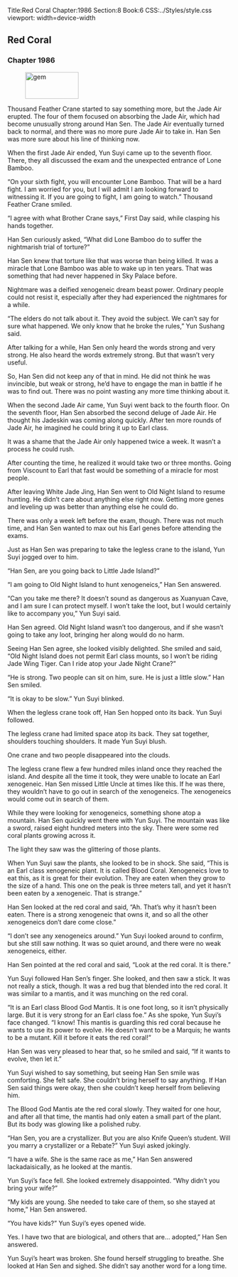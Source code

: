 Title:Red Coral 
Chapter:1986 
Section:8 
Book:6 
CSS:../Styles/style.css 
viewport: width=device-width
  
## Red Coral
### Chapter 1986 
<figure>
	<img src="../Images/gem.gif" alt="gem" id="gem" width="120" height="60" />
</figure>
  

  
  Thousand Feather Crane started to say something more, but the Jade Air erupted. The four of them focused on absorbing the Jade Air, which had become unusually strong around Han Sen. The Jade Air eventually turned back to normal, and there was no more pure Jade Air to take in. Han Sen was more sure about his line of thinking now.

When the first Jade Air ended, Yun Suyi came up to the seventh floor. There, they all discussed the exam and the unexpected entrance of Lone Bamboo.

“On your sixth fight, you will encounter Lone Bamboo. That will be a hard fight. I am worried for you, but I will admit I am looking forward to witnessing it. If you are going to fight, I am going to watch.” Thousand Feather Crane smiled.

“I agree with what Brother Crane says,” First Day said, while clasping his hands together.

Han Sen curiously asked, “What did Lone Bamboo do to suffer the nightmarish trial of torture?”

Han Sen knew that torture like that was worse than being killed. It was a miracle that Lone Bamboo was able to wake up in ten years. That was something that had never happened in Sky Palace before.

Nightmare was a deified xenogeneic dream beast power. Ordinary people could not resist it, especially after they had experienced the nightmares for a while.

“The elders do not talk about it. They avoid the subject. We can’t say for sure what happened. We only know that he broke the rules,” Yun Sushang said.

After talking for a while, Han Sen only heard the words strong and very strong. He also heard the words extremely strong. But that wasn’t very useful.

So, Han Sen did not keep any of that in mind. He did not think he was invincible, but weak or strong, he’d have to engage the man in battle if he was to find out. There was no point wasting any more time thinking about it.

When the second Jade Air came, Yun Suyi went back to the fourth floor. On the seventh floor, Han Sen absorbed the second deluge of Jade Air. He thought his Jadeskin was coming along quickly. After ten more rounds of Jade Air, he imagined he could bring it up to Earl class.

It was a shame that the Jade Air only happened twice a week. It wasn’t a process he could rush.

After counting the time, he realized it would take two or three months. Going from Viscount to Earl that fast would be something of a miracle for most people.

After leaving White Jade Jing, Han Sen went to Old Night Island to resume hunting. He didn’t care about anything else right now. Getting more genes and leveling up was better than anything else he could do.

There was only a week left before the exam, though. There was not much time, and Han Sen wanted to max out his Earl genes before attending the exams.

Just as Han Sen was preparing to take the legless crane to the island, Yun Suyi jogged over to him.

“Han Sen, are you going back to Little Jade Island?”

“I am going to Old Night Island to hunt xenogeneics,” Han Sen answered.

“Can you take me there? It doesn’t sound as dangerous as Xuanyuan Cave, and I am sure I can protect myself. I won’t take the loot, but I would certainly like to accompany you,” Yun Suyi said.

Han Sen agreed. Old Night Island wasn’t too dangerous, and if she wasn’t going to take any loot, bringing her along would do no harm.

Seeing Han Sen agree, she looked visibly delighted. She smiled and said, “Old Night Island does not permit Earl class mounts, so I won’t be riding Jade Wing Tiger. Can I ride atop your Jade Night Crane?”

“He is strong. Two people can sit on him, sure. He is just a little slow.” Han Sen smiled.

“It is okay to be slow.” Yun Suyi blinked.

When the legless crane took off, Han Sen hopped onto its back. Yun Suyi followed.

The legless crane had limited space atop its back. They sat together, shoulders touching shoulders. It made Yun Suyi blush.

One crane and two people disappeared into the clouds.

The legless crane flew a few hundred miles inland once they reached the island. And despite all the time it took, they were unable to locate an Earl xenogeneic. Han Sen missed Little Uncle at times like this. If he was there, they wouldn’t have to go out in search of the xenogeneics. The xenogeneics would come out in search of them.

While they were looking for xenogeneics, something shone atop a mountain. Han Sen quickly went there with Yun Suyi. The mountain was like a sword, raised eight hundred meters into the sky. There were some red coral plants growing across it.

The light they saw was the glittering of those plants.

When Yun Suyi saw the plants, she looked to be in shock. She said, “This is an Earl class xenogeneic plant. It is called Blood Coral. Xenogeneics love to eat this, as it is great for their evolution. They are eaten when they grow to the size of a hand. This one on the peak is three meters tall, and yet it hasn’t been eaten by a xenogeneic. That is strange.”

Han Sen looked at the red coral and said, “Ah. That’s why it hasn’t been eaten. There is a strong xenogeneic that owns it, and so all the other xenogeneics don’t dare come close.”

“I don’t see any xenogeneics around.” Yun Suyi looked around to confirm, but she still saw nothing. It was so quiet around, and there were no weak xenogeneics, either.

Han Sen pointed at the red coral and said, “Look at the red coral. It is there.”

Yun Suyi followed Han Sen’s finger. She looked, and then saw a stick. It was not really a stick, though. It was a red bug that blended into the red coral. It was similar to a mantis, and it was munching on the red coral.

“It is an Earl class Blood God Mantis. It is one foot long, so it isn’t physically large. But it is very strong for an Earl class foe.” As she spoke, Yun Suyi’s face changed. “I know! This mantis is guarding this red coral because he wants to use its power to evolve. He doesn’t want to be a Marquis; he wants to be a mutant. Kill it before it eats the red coral!”

Han Sen was very pleased to hear that, so he smiled and said, “If it wants to evolve, then let it.”

Yun Suyi wished to say something, but seeing Han Sen smile was comforting. She felt safe. She couldn’t bring herself to say anything. If Han Sen said things were okay, then she couldn’t keep herself from believing him.

The Blood God Mantis ate the red coral slowly. They waited for one hour, and after all that time, the mantis had only eaten a small part of the plant. But its body was glowing like a polished ruby.

“Han Sen, you are a crystallizer. But you are also Knife Queen’s student. Will you marry a crystallizer or a Rebate?” Yun Suyi asked jokingly.

“I have a wife. She is the same race as me,” Han Sen answered lackadaisically, as he looked at the mantis.

Yun Suyi’s face fell. She looked extremely disappointed. “Why didn’t you bring your wife?”

“My kids are young. She needed to take care of them, so she stayed at home,” Han Sen answered.

“You have kids?” Yun Suyi’s eyes opened wide.

Yes. I have two that are biological, and others that are… adopted,” Han Sen answered.

Yun Suyi’s heart was broken. She found herself struggling to breathe. She looked at Han Sen and sighed. She didn’t say another word for a long time.
